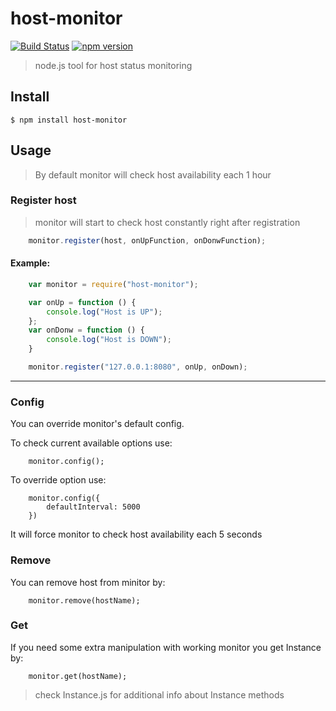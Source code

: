# host-monitor

[![Build Status](https://travis-ci.org/toxity/host-monitor.svg?branch=master)](https://travis-ci.org/toxity/host-monitor)
[![npm version](https://badge.fury.io/js/host-monitor.svg)](https://travis-ci.org/toxity/host-monitor)

> node.js tool for host status monitoring

## Install
```
$ npm install host-monitor
```

## Usage
> By default monitor will check host availability each 1 hour

### Register host
> monitor will start to check host constantly right after registration

```javascript
    monitor.register(host, onUpFunction, onDonwFunction);
```

#### Example:
```javascript
    var monitor = require("host-monitor");

    var onUp = function () {
        console.log("Host is UP");
    };
    var onDonw = function () {
        console.log("Host is DOWN");
    }

    monitor.register("127.0.0.1:8080", onUp, onDown);
```
---------------------

### Config
You can override monitor's default config.

To check current available options use:
```
    monitor.config();
```
To override option use:
```
    monitor.config({
        defaultInterval: 5000
    })
```
It will force monitor to check host availability each 5 seconds

### Remove
You can remove host from minitor by:
```
    monitor.remove(hostName);
```

### Get
If you need some extra manipulation with working monitor you get Instance by:
```
    monitor.get(hostName);
```

> check Instance.js for additional info about Instance methods